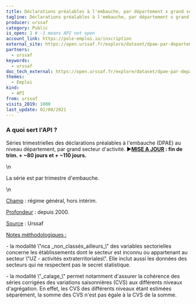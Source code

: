 ```yaml
---
title: Déclarations préalables à l'embauche, par département x grand secteur
tagline: Déclarations préalables à l'embauche, par département x grand secteur
producer: urssaf
category: Public
is_open: 1 # -1 means API not open
account_link: https://pole-emploi.io/inscription
external_site: https://open.urssaf.fr/explore/dataset/dpae-par-departement-x-grand-secteur/api/
partners:
  - urssaf
keywords:
  - urssaf
doc_tech_external: https://open.urssaf.fr/explore/dataset/dpae-par-departement-x-grand-secteur/api/
themes:
  - Emploi
kind:
  - API
from: urssaf
visits_2019: 1000
last_update: 02/08/2021
---
```


### A quoi sert l'API ?

<p>Séries trimestrielles des déclarations préalables à l'embauche (DPAE) au niveau département, par grand secteur d'activité. <span style=\"font-family: Arial, sans-serif; font-size: 11pt;\">►</span><b style=\"font-family: inherit;\"><u><a href=\"https://open.urssaf.fr/explore/dataset/planning-de-mise-a-jour/table/?sort=date_de_mise_a_jour\" target=\"_blank\">MISE A JOUR</a></u> : fin de trim. + ~80 jours et + ~110 jours.</b></p>\n<p>La série est par trimestre d'embauche.</p>\n<p><u>Champ</u> : régime général, hors intérim.</p><p><u>Profondeur</u> : depuis 2000.</p><p><u>Source</u><span> : Urssaf</span></p><p><span><u>Notes méthodologiques :</u></span></p><p><span>- la modalité \"nca _non_classés_ailleurs_\" des variables sectorielles concerne les établissements dont le secteur est inconnu ou appartenant au secteur \"UZ - activités extraterritoriales\". Elle inclut aussi les données des secteurs qui ne respectent pas le secret statistique.</span></p><p><span>- la modalité \"_calage_\" permet notamment d'assurer la cohérence des séries corrigées des variations saisonnières (CVS) aux différents niveaux d'agrégation. En effet, les CVS des différents niveaux étant estimées séparément, la somme des CVS n'est pas égale à la CVS de la somme.<br/></span></p>
